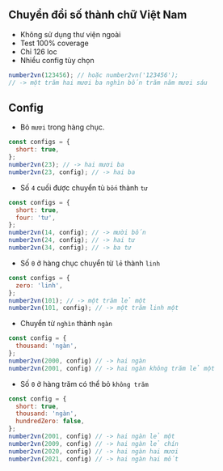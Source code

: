 ## Chuyển đổi số thành chữ Việt Nam

- Không sử dụng thư viện ngoài
- Test 100% coverage
- Chỉ 126 loc
- Nhiều config tùy chọn

```js
number2vn(123456); // hoặc number2vn('123456');
// -> một trăm hai mươi ba nghìn bốn trăm năm mươi sáu
```

## Config

- Bỏ `mươi` trong hàng chục.

```js
const configs = {
  short: true,
};
number2vn(23); // -> hai mươi ba
number2vn(23, config); // -> hai ba
```

- Số `4` cuối được chuyển tù `bốn` thành `tư`
```js
const configs = {
  short: true,
  four: 'tư',
};
number2vn(14, config); // -> mười bốn
number2vn(24, config); // -> hai tư
number2vn(34, config); // -> ba tư
```

- Số `0` ở hàng chục chuyển từ `lẻ` thành `linh`
```js
const configs = {
  zero: 'linh',
};
number2vn(101); // -> một trăm lẻ một
number2vn(101, config); // -> một trăm linh một
```

- Chuyển từ `nghìn` thành `ngàn`
```js
const config = {
  thousand: 'ngàn',
};
number2vn(2000, config) // -> hai ngàn
number2vn(2001, config) // -> hai ngàn không trăm lẻ một
```

- Số `0` ở hàng trăm có thể bỏ `không trăm`
```js
const config = {
  short: true,
  thousand: 'ngàn',
  hundredZero: false,
};
number2vn(2001, config) // -> hai ngàn lẻ một
number2vn(2009, config) // -> hai ngàn lẻ chín
number2vn(2020, config) // -> hai ngàn hai mươi
number2vn(2021, config) // -> hai ngàn hai mốt
```